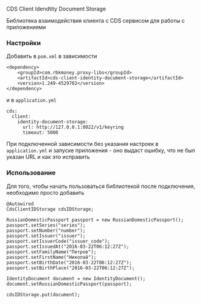 CDS Client Idendtity Document Storage

Библиотека взаимодействия клиента с CDS сервисом для работы с приложениями

### Настройки

Добавить в `pom.xml` в зависимости

```
<dependency>
    <groupId>com.rbkmoney.proxy-libs</groupId>
    <artifactId>cds-client-identity-document-storage</artifactId>
    <version>1.249-4529702</version>
</dependency>
```

и в `application.yml`

```
cds:
  client:
    identity-document-storage:
      url: http://127.0.0.1:8022/v1/keyring
      timeout: 5000
```

При подключенной зависимости без указания настроек в `application.yml` и запуске приложения - оно выдаст ошибку, что не был указан URL и как это исправить

### Использование

Для того, чтобы начать пользоваться библиотекой после подключения, необходимо просто добавить

```
@Autowired
CdsClientIDStorage cdsIDStorage;

RussianDomesticPassport passport = new RussianDomesticPassport();
passport.setSeries("series");
passport.setNumber("number");
passport.setIssuer("issuer");
passport.setIssuerCode("issuer_code");
passport.setIssuedAt("2016-03-22T06:12:27Z");
passport.setFamilyName("Петров");
passport.setFirstName("Николай");
passport.setBirthDate("2016-03-22T06:12:27Z");
passport.setBirthPlace("2016-03-22T06:12:27Z");

IdentityDocument document = new IdentityDocument();
document.setRussianDomesticPassport(passport);

cdsIDStorage.put(document);
```
